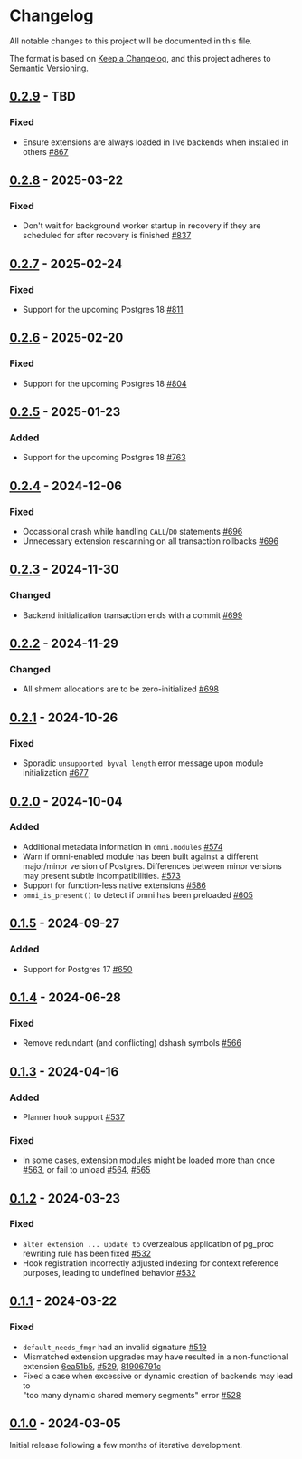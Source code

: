 # Changelog

All notable changes to this project will be documented in this file.

The format is based on [Keep a Changelog](https://keepachangelog.com/en/1.0.0/), and this project adheres
to [Semantic Versioning](https://semver.org/spec/v2.0.0.html).

## [0.2.9] - TBD

### Fixed

* Ensure extensions are always loaded in live backends when installed in
  others [#867](https://github.com/omnigres/omnigres/pull/867)

## [0.2.8] - 2025-03-22

### Fixed

* Don't wait for background worker startup in recovery if they are scheduled for after recovery is finished [#837](https://github.com/omnigres/omnigres/pull/837)

## [0.2.7] - 2025-02-24

### Fixed

* Support for the upcoming Postgres 18 [#811](https://github.com/omnigres/omnigres/pull/811)

## [0.2.6] - 2025-02-20

### Fixed

* Support for the upcoming Postgres 18 [#804](https://github.com/omnigres/omnigres/pull/804)

## [0.2.5] - 2025-01-23

### Added

* Support for the upcoming Postgres 18 [#763](https://github.com/omnigres/omnigres/pull/763)

## [0.2.4] - 2024-12-06

### Fixed

* Occassional crash while handling `CALL`/`DO` statements [#696](https://github.com/omnigres/omnigres/pull/696)
* Unnecessary extension rescanning on all transaction rollbacks [#696](https://github.com/omnigres/omnigres/pull/696)

## [0.2.3] - 2024-11-30

### Changed

* Backend initialization transaction ends with a commit [#699](https://github.com/omnigres/omnigres/pull/699)

## [0.2.2] - 2024-11-29

### Changed

* All shmem allocations are to be zero-initialized [#698](https://github.com/omnigres/omnigres/pull/698)

## [0.2.1] - 2024-10-26

### Fixed

* Sporadic `unsupported byval length` error message upon module
  initialization [#677](https://github.com/omnigres/omnigres/pull/677)

## [0.2.0] - 2024-10-04

### Added

* Additional metadata information in `omni.modules`  [#574](https://github.com/omnigres/omnigres/pull/574)
* Warn if omni-enabled module has been built against a different major/minor version of Postgres.
  Differences between minor versions may present subtle
  incompatibilities. [#573](https://github.com/omnigres/omnigres/pull/573)
* Support for function-less native extensions [#586](https://github.com/omnigres/omnigres/pull/586)
* `omni_is_present()` to detect if omni has been preloaded [#605](https://github.com/omnigres/omnigres/pull/605)

## [0.1.5] - 2024-09-27

### Added

* Support for Postgres 17 [#650](https://github.com/omnigres/omnigres/pull/650)

## [0.1.4] - 2024-06-28

### Fixed

* Remove redundant (and conflicting) dshash symbols [#566](https://github.com/omnigres/omnigres/pull/566)

## [0.1.3] - 2024-04-16

### Added

* Planner hook support [#537](https://github.com/omnigres/omnigres/pull/537)

### Fixed

* In some cases, extension modules might be loaded more than once [#563](https://github.com/omnigres/omnigres/pull/563),
  or fail to unload [#564](https://github.com/omnigres/omnigres/pull/564),
  [#565](https://github.com/omnigres/omnigres/pull/565)

## [0.1.2] - 2024-03-23

### Fixed

* `alter extension ... update to` overzealous application of pg_proc rewriting rule has been
  fixed [#532](https://github.com/omnigres/omnigres/pull/532)
* Hook registration incorrectly adjusted indexing for context reference purposes, leading to undefined
  behavior [#532](https://github.com/omnigres/omnigres/pull/532)

## [0.1.1] - 2024-03-22

### Fixed

* `default_needs_fmgr` had an invalid signature [#519](https://github.com/omnigres/omnigres/pull/519)
* Mismatched extension upgrades may have resulted in a non-functional
  extension [6ea51b5](https://github.com/omnigres/omnigres/pull/522/commits/6ea51b5ef931d5a62af44234055223538ad3f721), [#529](https://github.com/omnigres/omnigres/pull/529),
  [81906791c](https://github.com/omnigres/omnigres/pull/522/commits/81906791cbae9eab07e2a3414720255b6bd2e4c2)
* Fixed a case when excessive or dynamic creation of backends may lead to  
  "too many dynamic shared memory segments" error [#528](https://github.com/omnigres/omnigres/pull/528)

## [0.1.0] - 2024-03-05

Initial release following a few months of iterative development.

[Unreleased]: https://github.com/omnigres/omnigres/commits/next/omni

[0.1.0]: [https://github.com/omnigres/omnigres/pull/511]

[0.1.1]: [https://github.com/omnigres/omnigres/pull/522]

[0.1.2]: [https://github.com/omnigres/omnigres/pull/531]

[0.1.3]: [https://github.com/omnigres/omnigres/pull/540]

[0.1.4]: [https://github.com/omnigres/omnigres/pull/566]

[0.1.5]: [https://github.com/omnigres/omnigres/pull/650]

[0.2.0]: [https://github.com/omnigres/omnigres/pull/572]

[0.2.1]: [https://github.com/omnigres/omnigres/pull/677]

[0.2.2]: [https://github.com/omnigres/omnigres/pull/698]

[0.2.3]: [https://github.com/omnigres/omnigres/pull/699]

[0.2.4]: [https://github.com/omnigres/omnigres/pull/696]

[0.2.5]: [https://github.com/omnigres/omnigres/pull/763]

[0.2.6]: [https://github.com/omnigres/omnigres/pull/803]

[0.2.7]: [https://github.com/omnigres/omnigres/pull/811]

[0.2.8]: [https://github.com/omnigres/omnigres/pull/837]

[0.2.9]: [https://github.com/omnigres/omnigres/pull/866]
